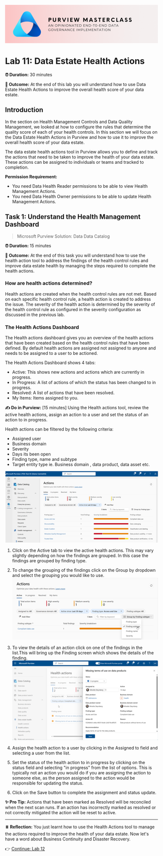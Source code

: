 ![Banner](./assets/banner.png)

# Lab 11: Data Estate Health Actions

**⏰ Duration:** 30 minutes

**🎯 Outcome:** At the end of this lab you will understand how to use Data Estate Health Actions to improve the overall health score of your data estate.

## Introduction

In the section on Health Management Controls and Data Quality Management, we looked at how to configure the rules that determine the quality score of each of your health controls. In this section we will focus on the Data Estate Health Actions in Purview and how to use it to improve the overall health score of your data estate.

The data estate health actions tool in Purview allows you to define and track the actions that need to be taken to improve the health of your data estate. These actions can be assigned to individuals or teams and tracked to completion.

**Permission Requirement:**

- You need Data Health Reader permissions to be able to view Health Management Actions.
- You need Data Health Owner permissions to be able to update Health Management Actions.

## Task 1: Understand the Health Management Dashboard

> Microsoft Purview Solution: Data Data Catalog

**⏰ Duration:** 15 minutes

**🎯 Outcome:** At the end of this task you will understand how to use the health action tool to address the findings of the health control rules and improve data estate health by managing the steps required to complete the health actions.

### How are health actions determined?

Health actions are created when the health control rules are not met. Based on each specific health control rule, a health action is created to address the issue. The severity of the health action is determined by the severity of the health control rule as configured in the severity configuration as discussed in the previous lab.

### The Health Actions Dashboard

The Health actions dashboard gives you an overview of the health actions that have been created based on the health control rules that have been defined. By default health actions are assigned not assigned to anyone and needs to be assigned to a user to be actioned.

The Health Actions Dashboard shows 4 tabs:

- Active: This shows new actions and actions which are currently in progress.
- In Progress: A list of actions of which the status has been changed to in progress.
- Resolved: A list of actions that have been resolved.
- My Items: Items assigned to you.

**✍️ Do in Purview:** [15 minutes] Using the Health actions tool, review the active health actions, assign an action to a user and set the status of an action to in progress.

Health actions can be filtered by the following criteria:

- Assigned user
- Business domain
- Severity
- Days its been open
- Finding type, name and subtype
- Target entity type ie. Business domain , data product, data asset etc.

![Health Actions Dashboard](./assets/health-actions-dashboard.png)

1. Click on the Active tab to view the active health actions. This may vary slightly depending on how the findings are grouped. In this case the findings are grouped by finding type.
2. To change the grouping of the findings click on the Group by dropdown and select the grouping you would like to use. ![Action Group by](./assets/action-grouping.png)

3. To view the details of an action click on one of the findings in the list.This will bring up the Finding screen which shows the details of the finding.
   ![Assign Health Action](./assets/assign-health-action.png)
4. Assign the health action to a user by clicking in the Assigned to field and selecting a user from the list.
5. Set the status of the health action to in progress by clicking on the status field and selecting "in progress" from the list of options. This is typically not an action you would do if you are assigning the action to someone else, as the person assigned to the action would be responsible for updating the status.
6. Click on the Save button to complete the assignment and status update.

**✨ Pro Tip:** Actions that have been marked as Resolved will be reconciled when the next scan runs. If an action has incorrectly marked as resolved or not correctly mitigated the action will be reset to active.

---

**⏸️ Reflection:** You just learnt how to use the Health Actions tool to manage the actions required to improve the health of your data estate. Now let's have a word about Business Continuity and Disaster Recovery.

👉 [Continue: Lab 12](./Lab-12%20-%20Business%20Continuity.md)
